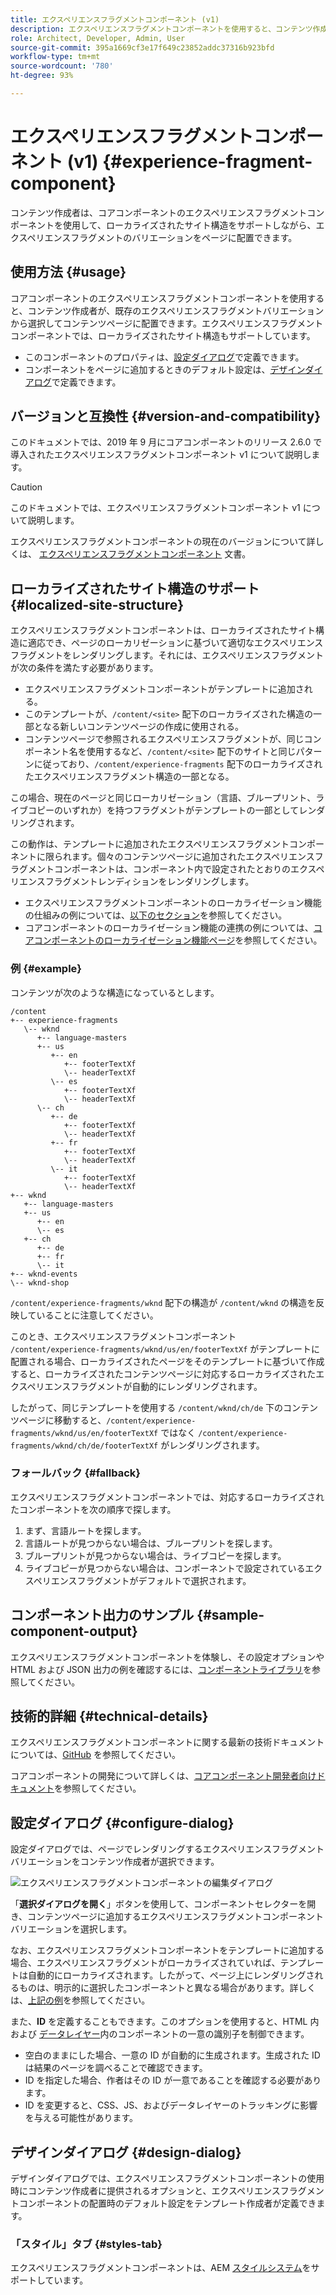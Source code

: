 ```yaml
---
title: エクスペリエンスフラグメントコンポーネント (v1)
description: エクスペリエンスフラグメントコンポーネントを使用すると、コンテンツ作成者はエクスペリエンスフラグメントのバリエーションをページに追加できます。
role: Architect, Developer, Admin, User
source-git-commit: 395a1669cf3e17f649c23852addc37316b923bfd
workflow-type: tm+mt
source-wordcount: '780'
ht-degree: 93%

---
```



# エクスペリエンスフラグメントコンポーネント  (v1) {#experience-fragment-component}

コンテンツ作成者は、コアコンポーネントのエクスペリエンスフラグメントコンポーネントを使用して、ローカライズされたサイト構造をサポートしながら、エクスペリエンスフラグメントのバリエーションをページに配置できます。

## 使用方法 {#usage}

コアコンポーネントのエクスペリエンスフラグメントコンポーネントを使用すると、コンテンツ作成者が、既存のエクスペリエンスフラグメントバリエーションから選択してコンテンツページに配置できます。エクスペリエンスフラグメントコンポーネントでは、ローカライズされたサイト構造もサポートしています。

* このコンポーネントのプロパティは、[設定ダイアログ](#configure-dialog)で定義できます。
* コンポーネントをページに追加するときのデフォルト設定は、[デザインダイアログ](#design-dialog)で定義できます。

## バージョンと互換性 {#version-and-compatibility}

このドキュメントでは、2019 年 9 月にコアコンポーネントのリリース 2.6.0 で導入されたエクスペリエンスフラグメントコンポーネント v1 について説明します。

>[!CAUTION]
>
>このドキュメントでは、エクスペリエンスフラグメントコンポーネント v1 について説明します。
>
>エクスペリエンスフラグメントコンポーネントの現在のバージョンについて詳しくは、 [エクスペリエンスフラグメントコンポーネント](/help/components/experience-fragment.md) 文書。

## ローカライズされたサイト構造のサポート {#localized-site-structure}

エクスペリエンスフラグメントコンポーネントは、ローカライズされたサイト構造に適応でき、ページのローカリゼーションに基づいて適切なエクスペリエンスフラグメントをレンダリングします。それには、エクスペリエンスフラグメントが次の条件を満たす必要があります。

* エクスペリエンスフラグメントコンポーネントがテンプレートに追加される。
* このテンプレートが、`/content/<site>` 配下のローカライズされた構造の一部となる新しいコンテンツページの作成に使用される。
* コンテンツページで参照されるエクスペリエンスフラグメントが、同じコンポーネント名を使用するなど、`/content/<site>` 配下のサイトと同じパターンに従っており、`/content/experience-fragments` 配下のローカライズされたエクスペリエンスフラグメント構造の一部となる。

この場合、現在のページと同じローカリゼーション（言語、ブループリント、ライブコピーのいずれか）を持つフラグメントがテンプレートの一部としてレンダリングされます。

この動作は、テンプレートに追加されたエクスペリエンスフラグメントコンポーネントに限られます。個々のコンテンツページに追加されたエクスペリエンスフラグメントコンポーネントは、コンポーネント内で設定されたとおりのエクスペリエンスフラグメントレンディションをレンダリングします。

* エクスペリエンスフラグメントコンポーネントのローカライゼーション機能の仕組みの例については、[以下のセクション](#example)を参照してください。
* コアコンポーネントのローカライゼーション機能の連携の例については、[コアコンポーネントのローカライゼーション機能ページ](/help/get-started/localization.md)を参照してください。

### 例 {#example}

コンテンツが次のような構造になっているとします。

```
/content
+-- experience-fragments
   \-- wknd
      +-- language-masters
      +-- us
         +-- en
            +-- footerTextXf
            \-- headerTextXf
         \-- es
            +-- footerTextXf
            \-- headerTextXf
      \-- ch
         +-- de
            +-- footerTextXf
            \-- headerTextXf
         +-- fr
            +-- footerTextXf
            \-- headerTextXf
         \-- it
            +-- footerTextXf
            \-- headerTextXf
+-- wknd
   +-- language-masters
   +-- us
      +-- en
      \-- es
   +-- ch
      +-- de
      +-- fr
      \-- it
+-- wknd-events
\-- wknd-shop
```

`/content/experience-fragments/wknd` 配下の構造が `/content/wknd` の構造を反映していることに注意してください。

このとき、エクスペリエンスフラグメントコンポーネント `/content/experience-fragments/wknd/us/en/footerTextXf` がテンプレートに配置される場合、ローカライズされたページをそのテンプレートに基づいて作成すると、ローカライズされたコンテンツページに対応するローカライズされたエクスペリエンスフラグメントが自動的にレンダリングされます。

したがって、同じテンプレートを使用する `/content/wknd/ch/de` 下のコンテンツページに移動すると、`/content/experience-fragments/wknd/us/en/footerTextXf` ではなく `/content/experience-fragments/wknd/ch/de/footerTextXf` がレンダリングされます。

### フォールバック {#fallback}

エクスペリエンスフラグメントコンポーネントでは、対応するローカライズされたコンポーネントを次の順序で探します。

1. まず、言語ルートを探します。
1. 言語ルートが見つからない場合は、ブループリントを探します。
1. ブループリントが見つからない場合は、ライブコピーを探します。
1. ライブコピーが見つからない場合は、コンポーネントで設定されているエクスペリエンスフラグメントがデフォルトで選択されます。

## コンポーネント出力のサンプル {#sample-component-output}

エクスペリエンスフラグメントコンポーネントを体験し、その設定オプションや HTML および JSON 出力の例を確認するには、[コンポーネントライブラリ](https://adobe.com/go/aem_cmp_library_xf)を参照してください。

## 技術的詳細 {#technical-details}

エクスペリエンスフラグメントコンポーネントに関する最新の技術ドキュメントについては、[GitHub](https://adobe.com/go/aem_cmp_tech_xf_v1_jp) を参照してください。

コアコンポーネントの開発について詳しくは、[コアコンポーネント開発者向けドキュメント](/help/developing/overview.md)を参照してください。

## 設定ダイアログ {#configure-dialog}

設定ダイアログでは、ページでレンダリングするエクスペリエンスフラグメントバリエーションをコンテンツ作成者が選択できます。

![エクスペリエンスフラグメントコンポーネントの編集ダイアログ](/help/assets/experience-fragment-edit.png)

「**選択ダイアログを開く**」ボタンを使用して、コンポーネントセレクターを開き、コンテンツページに追加するエクスペリエンスフラグメントコンポーネントバリエーションを選択します。

なお、エクスペリエンスフラグメントコンポーネントをテンプレートに追加する場合、エクスペリエンスフラグメントがローカライズされていれば、テンプレートは自動的にローカライズされます。したがって、ページ上にレンダリングされるものは、明示的に選択したコンポーネントと異なる場合があります。詳しくは、[上記の例](#example)を参照してください。

また、**ID** を定義することもできます。このオプションを使用すると、HTML 内および [データレイヤー](/help/developing/data-layer/overview.md)内のコンポーネントの一意の識別子を制御できます。

* 空白のままにした場合、一意の ID が自動的に生成されます。生成された ID は結果のページを調べることで確認できます。
* ID を指定した場合、作者はその ID が一意であることを確認する必要があります。
* ID を変更すると、CSS、JS、およびデータレイヤーのトラッキングに影響を与える可能性があります。

## デザインダイアログ {#design-dialog}

デザインダイアログでは、エクスペリエンスフラグメントコンポーネントの使用時にコンテンツ作成者に提供されるオプションと、エクスペリエンスフラグメントコンポーネントの配置時のデフォルト設定をテンプレート作成者が定義できます。

### 「スタイル」タブ {#styles-tab}

エクスペリエンスフラグメントコンポーネントは、AEM [スタイルシステム](/help/get-started/authoring.md#component-styling)をサポートしています。

